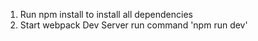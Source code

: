 1) Run npm install to install all dependencies
2) Start webpack Dev Server run command 'npm run dev'